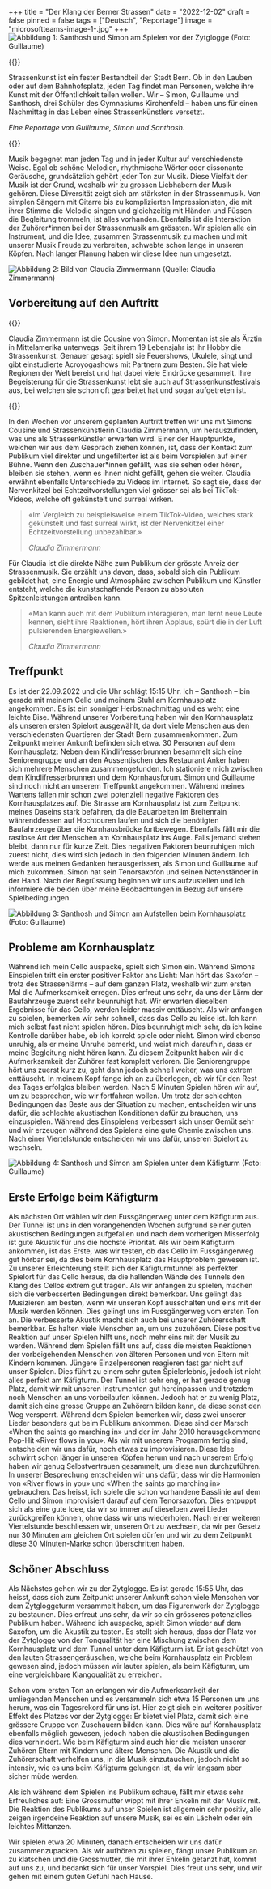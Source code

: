 +++
title = "Der Klang der Berner Strassen"
date = "2022-12-02"
draft = false
pinned = false
tags = ["Deutsch", "Reportage"]
image = "microsoftteams-image-1-.jpg"
+++
![Abbildung 1: Santhosh und Simon am Spielen vor der Zytglogge (Foto: Guillaume)](microsoftteams-image-1-.jpg)

{{<lead>}}

Strassenkunst ist ein fester Bestandteil der Stadt Bern. Ob in den Lauben oder auf dem Bahnhofsplatz, jeden Tag findet man Personen, welche ihre Kunst mit der Öffentlichkeit teilen wollen. Wir – Simon, Guillaume und Santhosh, drei Schüler des Gymnasiums Kirchenfeld – haben uns für einen Nachmittag in das Leben eines Strassenkünstlers versetzt. 

*Eine Reportage von Guillaume, Simon und Santhosh.*

{{</lead>}}

Musik begegnet man jeden Tag und in jeder Kultur auf verschiedenste Weise. Egal ob schöne Melodien, rhythmische Wörter oder dissonante Geräusche, grundsätzlich gehört jeder Ton zur Musik. Diese Vielfalt der Musik ist der Grund, weshalb wir zu grossen Liebhabern der Musik gehören. Diese Diversität zeigt sich am stärksten in der Strassenmusik. Von simplen Sängern mit Gitarre bis zu komplizierten Impressionisten, die mit ihrer Stimme die Melodie singen und gleichzeitig mit Händen und Füssen die Begleitung trommeln, ist alles vorhanden. Ebenfalls ist die Interaktion der Zuhörer*innen bei der Strassenmusik am grössten.
Wir spielen alle ein Instrument, und die Idee, zusammen Strassenmusik zu machen und mit unserer Musik Freude zu verbreiten, schwebte schon lange in unseren Köpfen. Nach langer Planung haben wir diese Idee nun umgesetzt.

![Abbildung 2: Bild von Claudia Zimmermann (Quelle: Claudia Zimmermann)](bild1.jpg)

## Vorbereitung auf den Auftritt

{{<box>}}

Claudia Zimmermann ist die Cousine von Simon. Momentan ist sie als Ärztin in Mittelamerika unterwegs. Seit ihrem 19 Lebensjahr ist ihr Hobby die Strassenkunst. Genauer gesagt spielt sie Feuershows, Ukulele, singt und gibt einstudierte Acroyogashows mit Partnern zum Besten. Sie hat viele Regionen der Welt bereist und hat dabei viele Eindrücke gesammelt. Ihre Begeisterung für die Strassenkunst lebt sie auch auf Strassenkunstfestivals aus, bei welchen sie schon oft gearbeitet hat und sogar aufgetreten ist.

{{</box>}}

In den Wochen vor unserem geplanten Auftritt treffen wir uns mit Simons Cousine und Strassenkünstlerin Claudia Zimmermann, um herauszufinden, was uns als Strassenkünstler erwarten wird. Einer der Hauptpunkte, welchen wir aus dem Gespräch ziehen können, ist, dass der Kontakt zum Publikum viel direkter und ungefilterter ist als beim Vorspielen auf einer Bühne. Wenn den Zuschauer*innen gefällt, was sie sehen oder hören, bleiben sie stehen, wenn es ihnen nicht gefällt, gehen sie weiter. Claudia erwähnt ebenfalls Unterschiede zu Videos im Internet. So sagt sie, dass der Nervenkitzel bei Echtzeitvorstellungen viel grösser sei als bei TikTok-Videos, welche oft gekünstelt und surreal wirken.

> «Im Vergleich zu beispielsweise einem TikTok-Video, welches stark gekünstelt und fast surreal wirkt, ist der Nervenkitzel einer Echtzeitvorstellung unbezahlbar.»
>
> *Claudia Zimmermann*

Für Claudia ist die direkte Nähe zum Publikum der grösste Anreiz der Strassenmusik. Sie erzählt uns davon, dass, sobald sich ein Publikum gebildet hat, eine Energie und Atmosphäre zwischen Publikum und Künstler entsteht, welche die kunstschaffende Person zu absoluten Spitzenleistungen antreiben kann.

> «Man kann auch mit dem Publikum interagieren, man lernt neue Leute kennen, sieht ihre Reaktionen, hört ihren Applaus, spürt die in der Luft pulsierenden Energiewellen.»
>
> *Claudia Zimmermann*

## Treffpunkt

Es ist der 22.09.2022 und die Uhr schlägt 15:15 Uhr. Ich – Santhosh – bin gerade mit meinem Cello und meinem Stuhl am Kornhausplatz angekommen. Es ist ein sonniger Herbstnachmittag und es weht eine leichte Bise. Während unserer Vorbereitung haben wir den Kornhausplatz als unseren ersten Spielort ausgewählt, da dort viele Menschen aus den verschiedensten Quartieren der Stadt Bern zusammenkommen. Zum Zeitpunkt meiner Ankunft befinden sich etwa. 30 Personen auf dem Kornhausplatz: Neben dem Kindlifresserbrunnen besammelt sich eine Seniorengruppe und an den Aussentischen des Restaurant Anker haben sich mehrere Menschen zusammengefunden. Ich stationiere mich zwischen dem Kindlifresserbrunnen und dem Kornhausforum. Simon und Guillaume sind noch nicht an unserem Treffpunkt angekommen. Während meines Wartens fallen mir schon zwei potenziell negative Faktoren des Kornhausplatzes auf. Die Strasse am Kornhausplatz ist zum Zeitpunkt meines Daseins stark befahren, da die Bauarbeiten im Breitenrain währenddessen auf Hochtouren laufen und sich die benötigten Baufahrzeuge über die Kornhausbrücke fortbewegen. Ebenfalls fällt mir die rastlose Art der Menschen am Kornhausplatz ins Auge. Falls jemand stehen bleibt, dann nur für kurze Zeit. Dies negativen Faktoren beunruhigen mich zuerst nicht, dies wird sich jedoch in den folgenden Minuten ändern. Ich werde aus meinen Gedanken herausgerissen, als Simon und Guillaume auf mich zukommen. Simon hat sein Tenorsaxofon und seinen Notenständer in der Hand. Nach der Begrüssung beginnen wir uns aufzustellen und ich informiere die beiden über meine Beobachtungen in Bezug auf unsere Spielbedingungen.

![Abbildung 3: Santhosh und Simon am Aufstellen beim Kornhausplatz (Foto: Guillaume)](microsoftteams-image.jpg)

## Probleme am Kornhausplatz

Während ich mein Cello auspacke, spielt sich Simon ein. Während Simons Einspielen tritt ein erster positiver Faktor ans Licht: Man hört das Saxofon – trotz des Strassenlärms – auf dem ganzen Platz, weshalb wir zum ersten Mal die Aufmerksamkeit erregen. Dies erfreut uns sehr, da uns der Lärm der Baufahrzeuge zuerst sehr beunruhigt hat. Wir erwarten dieselben Ergebnisse für das Cello, werden leider massiv enttäuscht. Als wir anfangen zu spielen, bemerken wir sehr schnell, dass das Cello zu leise ist. Ich kann mich selbst fast nicht spielen hören. Dies beunruhigt mich sehr, da ich keine Kontrolle darüber habe, ob ich korrekt spiele oder nicht. Simon wird ebenso unruhig, als er meine Unruhe bemerkt, und weist mich daraufhin, dass er meine Begleitung nicht hören kann. Zu diesem Zeitpunkt haben wir die Aufmerksamkeit der Zuhörer fast komplett verloren. Die Seniorengruppe hört uns zuerst kurz zu, geht dann jedoch schnell weiter, was uns extrem enttäuscht. In meinem Kopf fange ich an zu überlegen, ob wir für den Rest des Tages erfolglos bleiben werden. Nach 5 Minuten Spielen hören wir auf, um zu besprechen, wie wir fortfahren wollen. Um trotz der schlechten Bedingungen das Beste aus der Situation zu machen, entscheiden wir uns dafür, die schlechte akustischen Konditionen dafür zu brauchen, uns einzuspielen. Während des Einspielens verbessert sich unser Gemüt sehr und wir erzeugen während des Spielens eine gute Chemie zwischen uns. Nach einer Viertelstunde entscheiden wir uns dafür, unseren Spielort zu wechseln.

![Abbildung 4: Santhosh und Simon am Spielen unter dem Käfigturm (Foto: Guillaume)](microsoftteams-image-2-.jpg)

## Erste Erfolge beim Käfigturm

Als nächsten Ort wählen wir den Fussgängerweg unter dem Käfigturm aus. Der Tunnel ist uns in den vorangehenden Wochen aufgrund seiner guten akustischen Bedingungen aufgefallen und nach dem vorherigen Misserfolg ist gute Akustik für uns die höchste Priorität. Als wir beim Käfigturm ankommen, ist das Erste, was wir testen, ob das Cello im Fussgängerweg gut hörbar sei, da dies beim Kornhausplatz das Hauptproblem gewesen ist. Zu unserer Erleichterung stellt sich der Käfigturmtunnel als perfekter Spielort für das Cello heraus, da die hallenden Wände des Tunnels den Klang des Cellos extrem gut tragen. Als wir anfangen zu spielen, machen sich die verbesserten Bedingungen direkt bemerkbar. Uns gelingt das Musizieren am besten, wenn wir unseren Kopf ausschalten und eins mit der Musik werden können. Dies gelingt uns im Fussgängerweg vom ersten Ton an. Die verbesserte Akustik macht sich auch bei unserer Zuhörerschaft bemerkbar. Es halten viele Menschen an, um uns zuzuhören. Diese positive Reaktion auf unser Spielen hilft uns, noch mehr eins mit der Musik zu werden. Während dem Spielen fällt uns auf, dass die meisten Reaktionen der vorbeigehenden Menschen von älteren Personen und von Eltern mit Kindern kommen. Jüngere Einzelpersonen reagieren fast gar nicht auf unser Spielen. Dies führt zu einem sehr guten Spielerlebnis, jedoch ist nicht alles perfekt am Käfigturm. Der Tunnel ist sehr eng, er hat gerade genug Platz, damit wir mit unseren Instrumenten gut hereinpassen und trotzdem noch Menschen an uns vorbeilaufen können. Jedoch hat er zu wenig Platz, damit sich eine grosse Gruppe an Zuhörern bilden kann, da diese sonst den Weg versperrt. Während dem Spielen bemerken wir, dass zwei unserer Lieder besonders gut beim Publikum ankommen. Diese sind der Marsch «When the saints go marching in» und der im Jahr 2010 herausgekommene Pop-Hit «River flows in you». Als wir mit unserem Programm fertig sind, entscheiden wir uns dafür, noch etwas zu improvisieren. Diese Idee schwirrt schon länger in unseren Köpfen herum und nach unserem Erfolg haben wir genug Selbstvertrauen gesammelt, um diese nun durchzuführen. In unserer Besprechung entscheiden wir uns dafür, dass wir die Harmonien von «River flows in you» und «When the saints go marching in» gebrauchen. Das heisst, ich spiele die schon vorhandene Basslinie auf dem Cello und Simon improvisiert darauf auf dem Tenorsaxofon. Dies entpuppt sich als eine gute Idee, da wir so immer auf dieselben zwei Lieder zurückgreifen können, ohne dass wir uns wiederholen. Nach einer weiteren Viertelstunde beschliessen wir, unseren Ort zu wechseln, da wir per Gesetz nur 30 Minuten am gleichen Ort spielen dürfen und wir zu dem Zeitpunkt diese 30 Minuten-Marke schon überschritten haben.

## Schöner Abschluss

Als Nächstes gehen wir zu der Zytglogge. Es ist gerade 15:55 Uhr, das heisst, dass sich zum Zeitpunkt unserer Ankunft schon viele Menschen vor dem Zytgloggeturm versammelt haben, um das Figurenwerk der Zytglogge zu bestaunen. Dies erfreut uns sehr, da wir so ein grösseres potenzielles Publikum haben. Während ich auspacke, spielt Simon wieder auf dem Saxofon, um die Akustik zu testen. Es stellt sich heraus, dass der Platz vor der Zytglogge von der Tonqualität her eine Mischung zwischen dem Kornhausplatz und dem Tunnel unter dem Käfigturm ist. Er ist geschützt von den
lauten Strassengeräuschen, welche beim Kornhausplatz ein Problem gewesen sind, jedoch müssen wir lauter spielen, als beim Käfigturm, um eine vergleichbare Klangqualität zu erreichen.

Schon vom ersten Ton an erlangen wir die Aufmerksamkeit der umliegenden Menschen und es versammeln sich etwa 15 Personen um uns herum, was ein Tagesrekord für uns ist. Hier zeigt sich ein weiterer positiver Effekt des Platzes vor der Zytglogge: Er bietet viel Platz, damit sich eine grössere Gruppe von Zuschauern bilden kann. Dies wäre auf Kornhausplatz ebenfalls möglich gewesen, jedoch haben die akustischen Bedingungen dies verhindert. Wie beim Käfigturm sind auch hier die meisten unserer Zuhören Eltern mit Kindern und ältere Menschen. Die Akustik und die Zuhörerschaft verhelfen uns, in die Musik einzutauchen, jedoch nicht so intensiv, wie es uns beim Käfigturm gelungen ist, da wir langsam aber sicher müde werden.

Als ich während dem Spielen ins Publikum schaue, fällt mir etwas sehr Erfreuliches auf: Eine Grossmutter wippt mit ihrer Enkelin mit der Musik mit. Die Reaktion des Publikums auf unser Spielen ist allgemein sehr positiv, alle zeigen irgendeine Reaktion auf unsere Musik, sei es ein Lächeln oder ein leichtes Mittanzen.

Wir spielen etwa 20 Minuten, danach entscheiden wir uns dafür zusammenzupacken. Als wir aufhören zu spielen, fängt unser Publikum an zu klatschen und die Grossmutter, die mit ihrer Enkelin getanzt hat, kommt auf uns zu, und bedankt sich für unser Vorspiel. Dies freut uns sehr, und wir gehen mit einem guten Gefühl nach Hause.
